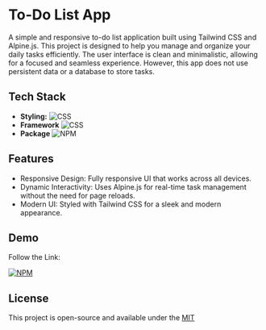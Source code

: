 # To-Do List App

A simple and responsive to-do list application built using Tailwind CSS and Alpine.js. This project is designed to help you manage and organize your daily tasks efficiently. The user interface is clean and minimalistic, allowing for a focused and seamless experience. However, this app does not use persistent data or a database to store tasks.


## Tech Stack

- **Styling:** ![CSS](https://img.shields.io/badge/Tailwindcss-5C2D91?style=for-the-badge&logo=tailwind%20css&logoColor=white)
- **Framework** ![CSS](https://img.shields.io/badge/Alpine_Js-FFD7C4?style=for-the-badge&logo=alpine%20js&logoColor=white)
- **Package** ![NPM](https://img.shields.io/badge/npm-800000?style=for-the-badge&logo=npm&logoColor=white)

## Features

- Responsive Design: Fully responsive UI that works across all devices.
- Dynamic Interactivity: Uses Alpine.js for real-time task management without the need for page reloads.
- Modern UI: Styled with Tailwind CSS for a sleek and modern appearance.


## Demo

Follow the Link:

[![NPM](https://img.shields.io/badge/DEMO>>-7A1CAC?style=for-the-badge&logo=&logoColor=white)](https://mwahyudihd.github.io/todo-app/)
## License
This project is open-source and available under the [MIT](LICENSE)
